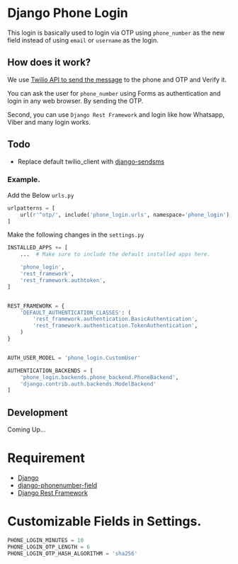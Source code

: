 # Django Phone Login


This login is basically used to login via OTP using `phone_number` as the new field instead of using `email` or `username` as the login.

## How does it work?

We use [Twilio API to send the message][twilio-api-sms] to the phone and OTP and Verify it.

You can ask the user for `phone_number` using Forms as authentication and login in any web browser. By sending the OTP.

Second, you can use `Django Rest Framework` and login like how Whatsapp, Viber and many login works.


## Todo

+ Replace default twilio_client with [django-sendsms]

### Example.

Add the Below `urls.py`

```python
urlpatterns = [
    url(r'^otp/', include('phone_login.urls', namespace='phone_login'),),
]
```

Make the following changes in the `settings.py`

```python
INSTALLED_APPS += [
    ...  # Make sure to include the default installed apps here.

    'phone_login',
    'rest_framework',
    'rest_framework.authtoken',
]


REST_FRAMEWORK = {
    'DEFAULT_AUTHENTICATION_CLASSES': (
        'rest_framework.authentication.BasicAuthentication',
        'rest_framework.authentication.TokenAuthentication',
    )
}


AUTH_USER_MODEL = 'phone_login.CustomUser'

AUTHENTICATION_BACKENDS = [
    'phone_login.backends.phone_backend.PhoneBackend',
    'django.contrib.auth.backends.ModelBackend'
]
```

## Development
Coming Up...

# Requirement

+ [Django]
+ [django-phonenumber-field]
+ [Django Rest Framework]


# Customizable Fields in Settings.

```python
PHONE_LOGIN_MINUTES = 10
PHONE_LOGIN_OTP_LENGTH = 6
PHONE_LOGIN_OTP_HASH_ALGORITHM = 'sha256'
```


[django]: https://github.com/django/django
[django-sendsms]: https://github.com/stefanfoulis/django-sendsms
[django-phonenumber-field]: https://github.com/stefanfoulis/django-phonenumber-field "Django PhoneNumber Field"
[Django Rest Framework]: https://github.com/tomchristie/django-rest-framework
[twilio-api-sms]: https://www.twilio.com/docs/api/rest/sending-messages
